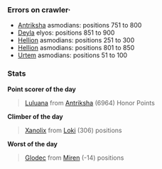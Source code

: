 ### Errors on crawler·
- [Antriksha](/#/ranking/Antriksha) asmodians: positions 751 to 800
- [Deyla](/#/ranking/Deyla) elyos: positions 851 to 900
- [Hellion](/#/ranking/Hellion) asmodians: positions 251 to 300
- [Hellion](/#/ranking/Hellion) asmodians: positions 801 to 850
- [Urtem](/#/ranking/Urtem) asmodians: positions 51 to 100


### Stats

**Point scorer of the day**
>[Luluana](/#/character/Antriksha/604275) from [Antriksha](/#/ranking/Antriksha)  (6964) Honor Points


**Climber of the day**
>[Xanolix](/#/character/Loki/384885) from [Loki](/#/ranking/Loki)  (306) positions


**Worst of the day**
>[Glodec](/#/character/Miren/2591) from [Miren](/#/ranking/Miren)  (-14) positions


